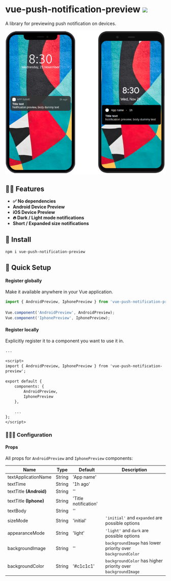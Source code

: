 # vue-push-notification-preview <a href="https://npm.im/vue-push-notification-preview"><img src="https://badgen.net/npm/v/vue-push-notification-preview"></a>

A library for previewing push notification on devices.

<img src="/public/examples/main_example.png" alt="vue-push-notification-preview main example" />

## 🙋‍♂️ Features
- **✅ No dependencies**
- **Android Device Preview**
- **iOS Device Preview**
- **🔥 Dark / Light mode notifications**
- **Short / Expanded size notifications**

## 🚀 Install
```sh
npm i vue-push-notification-preview
```

## 🚦 Quick Setup

#### Register globally
Make it available anywhere in your Vue application.

```js
import { AndroidPreview, IphonePreview } from 'vue-push-notification-preview';

Vue.component('AndroidPreview', AndroidPreview);
Vue.component('IphonePreview', IphonePreview);
```

#### Register locally
Explicitly register it to a component you want to use it in.

```vue
...

<script>
import { AndroidPreview, IphonePreview } from 'vue-push-notification-preview';

export default {
    components: {
        AndroidPreview,
        IphonePreview
    },

    ...
};
</script>
```

### 👨🏻‍🏫 Configuration

#### Props

All props for `AndroidPreview` and `IphonePreview` components:

| Name                      | Type      | Default               | Description |
| ---                       | ---       | ---                   | ---         |
| textApplicationName       | String    | 'App name'            |  |
| textTime                  | String    | '1h ago'              |  |
| textTitle **(Android)**   | String    | ''                    |  |
| textTitle **(Iphone)**    | String    | 'Title notification'  |  |
| textBody                  | String    | ''                    |  |
| sizeMode                  | String    | 'initial'             | `'initial'` and `expanded` are possible options |
| appearanceMode            | String    | 'light'               | `'light'` and `dark` are possible options |
| backgroundImage           | String    | ''                    | `backgroundImage` has lower priority over `backgroundColor` |
| backgroundColor           | String    | '#c1c1c1'             | `backgroundColor` has higher priority over `backgroundImage` |
